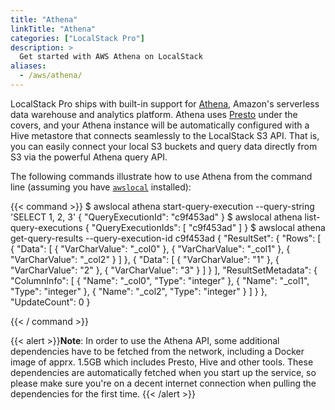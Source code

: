 ```yaml
---
title: "Athena"
linkTitle: "Athena"
categories: ["LocalStack Pro"]
description: >
  Get started with AWS Athena on LocalStack
aliases:
  - /aws/athena/
---
```

LocalStack Pro ships with built-in support for [Athena](https://aws.amazon.com/athena), Amazon's serverless data warehouse and analytics platform. Athena uses [Presto](https://prestodb.github.io/) under the covers, and your Athena instance will be automatically configured with a Hive metastore that connects seamlessly to the LocalStack S3 API. That is, you can easily connect your local S3 buckets and query data directly from S3 via the powerful Athena query API.

The following commands illustrate how to use Athena from the command line (assuming you have [`awslocal`](https://github.com/localstack/awscli-local) installed):

{{< command >}}
$ awslocal athena start-query-execution --query-string 'SELECT 1, 2, 3'
{
    "QueryExecutionId": "c9f453ad"
}
$ awslocal athena list-query-executions
{
    "QueryExecutionIds": [
        "c9f453ad"
    ]
}
$ awslocal athena get-query-results --query-execution-id c9f453ad
{
    "ResultSet": {
        "Rows": [
            {
                "Data": [
                    {
                        "VarCharValue": "_col0"
                    },
                    {
                        "VarCharValue": "_col1"
                    },
                    {
                        "VarCharValue": "_col2"
                    }
                ]
            },
            {
                "Data": [
                    {
                        "VarCharValue": "1"
                    },
                    {
                        "VarCharValue": "2"
                    },
                    {
                        "VarCharValue": "3"
                    }
                ]
            }
        ],
        "ResultSetMetadata": {
            "ColumnInfo": [
                {
                    "Name": "_col0",
                    "Type": "integer"
                },
                {
                    "Name": "_col1",
                    "Type": "integer"
                },
                {
                    "Name": "_col2",
                    "Type": "integer"
                }
            ]
        }
    },
    "UpdateCount": 0
}

{{< / command >}}

{{< alert >}}**Note**:
In order to use the Athena API, some additional dependencies have to be fetched from the network, including a Docker image of apprx. 1.5GB which includes Presto, Hive and other tools. These dependencies are automatically fetched when you start up the service, so please make sure you're on a decent internet connection when pulling the dependencies for the first time.
{{< /alert >}}
